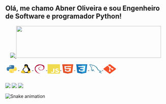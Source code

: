 ## Olá, me chamo Abner Oliveira e sou Engenheiro de Software e programador Python!

<div align="center">
  <a href="https://github.com/iAbner-Oliveira">
  <img height="180em" src="https://github-readme-stats.vercel.app/api?username=iAbner-Oliveira&show_icons=true&theme=chartreuse-dark&include_all_commits=true&count_private=true"/>
  <img height="100em" width="455" src="https://github-readme-stats.vercel.app/api/top-langs/?username=iAbner-Oliveira&layout=compact&langs_count=7&theme=chartreuse-dark"/>
</div>
<div style="display: inline_block"><br>
  <img align="center" alt="Abner-Python" height="30" width="40" src="https://raw.githubusercontent.com/devicons/devicon/master/icons/python/python-original.svg">
  <img align="center" alt="Abner-Linux" height="30" width="40" src="https://raw.githubusercontent.com/devicons/devicon/master/icons/linux/linux-original.svg">
  <img align="center" alt="Abner-Debian" height="30" width="40" src="https://raw.githubusercontent.com/devicons/devicon/master/icons/debian/debian-original.svg">
  <img align="center" alt="Abner-Js" height="30" width="40" src="https://raw.githubusercontent.com/devicons/devicon/master/icons/javascript/javascript-plain.svg">
  <img align="center" alt="Abner-HTML" height="30" width="40" src="https://raw.githubusercontent.com/devicons/devicon/master/icons/html5/html5-original.svg">
  <img align="center" alt="Abner-CSS" height="30" width="40" src="https://raw.githubusercontent.com/devicons/devicon/master/icons/css3/css3-original.svg">
  <img align="center" alt="Abner-MYSQL" height="30" width="40" src="https://raw.githubusercontent.com/devicons/devicon/master/icons/mysql/mysql-original.svg">
  <img align="center" alt="Abner-GIT" height="30" width="40" src="https://raw.githubusercontent.com/devicons/devicon/master/icons/git/git-original.svg">
  
</div>
 
  ##
  
<div>
  <a href="https://www.linkedin.com/in/abner-dev/" target="_blank"><img src="https://img.shields.io/badge/LinkedIn-0077B5?style=for-the-badge&logo=linkedin&logoColor=white" target="_blank"></a>
  <a href="https://www.instagram.com/abner_medinando/" target="_blank"><img src="https://img.shields.io/badge/-Instagram-%23E4405F?style=for-the-badge&logo=instagram&logoColor=white" target="_blank"></a>
  <a href="https://mail.proton.me/abner.medina@protonmail.com" target="_blank"><img src="https://img.shields.io/badge/ProtonMail-8B89CC?style=for-the-badge&logo=protonmail&logoColor=white" target="_blank"></a>
  
  ![Snake animation](https://github.com/iAbner-Oliveira/iAbner-Oliveira/blob/output/github-contribution-grid-snake.svg)

  </div>
  
